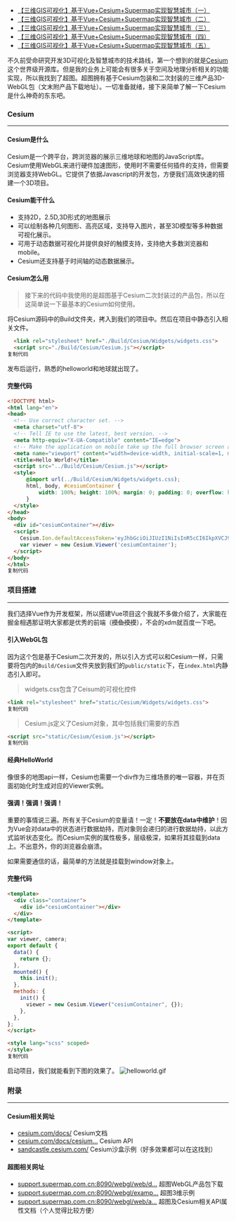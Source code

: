 - [【三维GIS可视化】基于Vue+Cesium+Supermap实现智慧城市（一）](https://juejin.cn/post/6953968499089735711)
- [【三维GIS可视化】基于Vue+Cesium+Supermap实现智慧城市（二）](https://juejin.cn/post/6955011037070360589)
- [【三维GIS可视化】基于Vue+Cesium+Supermap实现智慧城市（三）](https://juejin.cn/post/6958708504618237960)
- [【三维GIS可视化】基于Vue+Cesium+Supermap实现智慧城市（四）](https://juejin.cn/post/6965347246061649934)
- [【三维GIS可视化】基于Vue+Cesium+Supermap实现智慧城市（五）](https://juejin.cn/post/6969369288247361572)



不久前受命研究开发3D可视化及智慧城市的技术路线，第一个想到的就是[Cesium](https://cesium.com)这个世界级开源库。但是我的业务上可能会有很多关于空间及地理分析相关的功能实现，所以我找到了超图。超图拥有基于Cesium包装和二次封装的三维产品3D-WebGL包（文末附产品下载地址）。一切准备就绪，接下来简单了解一下Cesium是什么神奇的东东吧。

### Cesium

------

#### Cesium是什么

Cesium是一个跨平台，跨浏览器的展示三维地球和地图的JavaScript库。Cesium使用WebGL来进行硬件加速图形，使用时不需要任何插件的支持，但需要浏览器支持WebGL。它提供了依据Javascript的开发包，方便我们高效快速的搭建一个3D项目。

#### Cesium能干什么

- 支持2D，2.5D,3D形式的地图展示
- 可以绘制各种几何图形、高亮区域，支持导入图片，甚至3D模型等多种数据可视化展示。
- 可用于动态数据可视化并提供良好的触摸支持，支持绝大多数浏览器和mobile。
- Cesium还支持基于时间轴的动态数据展示。

#### Cesium怎么用

> 接下来的代码中我使用的是超图基于Cesium二次封装过的产品包，所以在这简单说一下最基本的Cesium如何使用。

将Cesium源码中的Build文件夹，拷入到我们的项目中。然后在项目中静态引入相关文件。

```html
  <link rel="stylesheet" href="./Build/Cesium/Widgets/widgets.css">
  <script src="./Build/Cesium/Cesium.js"></script>
复制代码
```

发布后运行，熟悉的helloworld和地球就出现了。

#### 完整代码

```html
<!DOCTYPE html>
<html lang="en">
<head>
  <!-- Use correct character set. -->
  <meta charset="utf-8">
  <!-- Tell IE to use the latest, best version. -->
  <meta http-equiv="X-UA-Compatible" content="IE=edge">
  <!-- Make the application on mobile take up the full browser screen and disable user scaling. -->
  <meta name="viewport" content="width=device-width, initial-scale=1, maximum-scale=1, minimum-scale=1, user-scalable=no">
  <title>Hello World!</title>
  <script src="../Build/Cesium/Cesium.js"></script>
  <style>
      @import url(../Build/Cesium/Widgets/widgets.css);
      html, body, #cesiumContainer {
          width: 100%; height: 100%; margin: 0; padding: 0; overflow: hidden;
      }
  </style>
</head>
<body>
  <div id="cesiumContainer"></div>
  <script>
    Cesium.Ion.defaultAccessToken='eyJhbGciOiJIUzI1NiIsInR5cCI6IkpXVCJ9.eyJqdGkiOiI3ZjA2ZDQ2ZS02NTA4LTQ2NTItODE1My1kZjE3MjBkMjFkNzAiLCJpZCI6NDM5NCwic2NvcGVzIjpbImFzciIsImdjIl0sImlhdCI6MTU0MDcyNzI4Nn0.L7P8pJponZfYjdsGnEw2hIHd2AN0h-SuYl6XvzOwLeA';
    var viewer = new Cesium.Viewer('cesiumContainer');
  </script>
</body>
</html>
复制代码
```

### 项目搭建

------

我们选择Vue作为开发框架，所以搭建Vue项目这个我就不多做介绍了，大家能在掘金相遇那证明大家都是优秀的前端（~~摸鱼摸摸~~），不会的xdm就百度一下吧。

#### 引入WebGL包

因为这个包是基于Cesium二次开发的，所以引入方式可以和Cesium一样，只需要将包内的`Build/Cesium`文件夹放到我们的`public/static`下，在`index.html`内静态引入即可。

> widgets.css包含了Ceisum的可视化控件

```html
<link rel="stylesheet" href="static/Cesium/Widgets/widgets.css">
复制代码
```

> Cesium.js定义了Cesium对象，其中包括我们需要的东西

```html
<script src="static/Cesium/Cesium.js"></script>
复制代码
```

#### 经典HelloWorld

像很多的地图api一样，Cesium也需要一个div作为三维场景的唯一容器，并在页面初始化时生成对应的Viewer实例。

#### 强调！强调！强调！

重要的事情说三遍。所有关于Cesium的变量请！一定！**不要放在data中维护**！因为Vue会对data中的状态进行数据劫持，而对象则会递归的进行数据劫持，以此方式监听状态变化。而Cesium实例的属性极多，层级极深，如果将其挂载到data上。不出意外，你的浏览器会崩溃。

如果需要通信的话，最简单的方法就是挂载到window对象上。

#### 完整代码

```html
<template>
  <div class="container">
    <div id="cesiumContainer"></div>
  </div>
</template>

<script>
var viewer, camera;
export default {
  data() {
    return {};
  },
  mounted() {
    this.init();
  },
  methods: {
    init() {
      viewer = new Cesium.Viewer("cesiumContainer", {});
    },
  },
};
</script>

<style lang="scss" scoped>
</style>
复制代码
```

启动项目，我们就能看到下图的效果了。 ![helloworld.gif](https://p3-juejin.byteimg.com/tos-cn-i-k3u1fbpfcp/70b22bd76fd649038222986ee0ec685b~tplv-k3u1fbpfcp-watermark.image)

### 附录

------

#### Cesium相关网址

- [cesium.com/docs/](https://cesium.com/docs/)   Cesium文档
- [cesium.com/docs/cesium…](https://cesium.com/docs/cesiumjs-ref-doc/) Cesium API
- [sandcastle.cesium.com/](https://sandcastle.cesium.com/) Cesium沙盒示例（好多效果都可以在这找到）

#### 超图相关网址

- [support.supermap.com.cn:8090/webgl/web/d…](http://support.supermap.com.cn:8090/webgl/web/downloads/download1.html) 超图WebGL产品包下载
- [support.supermap.com.cn:8090/webgl/examp…](http://support.supermap.com.cn:8090/webgl/examples/webgl/examples.html#layer) 超图3维示例
- [support.supermap.com.cn:8090/webgl/web/a…](http://support.supermap.com.cn:8090/webgl/web/apis/3dwebgl.html) 超图及Cesium相关API属性文档（个人觉得比较方便）